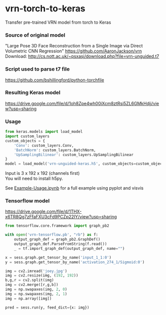 # vrn-torch-to-keras
Transfer pre-trained VRN model from torch to Keras

### Source of original model
"Large Pose 3D Face Reconstruction from a Single Image via Direct Volumetric CNN Regression"
https://github.com/AaronJackson/vrn<br>
Download: http://cs.nott.ac.uk/~psxasj/download.php?file=vrn-unguided.t7

### Script used to parse t7 file
https://github.com/bshillingford/python-torchfile

### Resulting Keras model
https://drive.google.com/file/d/1oh8Zpe4wh00iXcm8ztRsi5ZL6GMkHdjj/view?usp=sharing

### Usage
```python
from keras.models import load_model
import custom_layers
custom_objects = {
    'Conv': custom_layers.Conv,
    'BatchNorm': custom_layers.BatchNorm,
    'UpSamplingBilinear': custom_layers.UpSamplingBilinear
}
model = load_model('vrn-unguided-keras.h5', custom_objects=custom_objects)
```
Input is 3 x 192 x 192 (channels first)<br>
You will need to install h5py.

See [Example-Usage.ipynb](./Example-Usage.ipynb) for a full example using pyplot and visvis

### Tensorflow model
https://drive.google.com/file/d/1THX-x6TR8Qg7zFfaFXU3cFd9PCZp22IY/view?usp=sharing

```python
from tensorflow.core.framework import graph_pb2

with open('vrn-tensorflow.pb', "rb") as f:
    output_graph_def = graph_pb2.GraphDef()
    output_graph_def.ParseFromString(f.read())
    _ = tf.import_graph_def(output_graph_def, name="")

x = sess.graph.get_tensor_by_name('input_1_1:0')
y = sess.graph.get_tensor_by_name('activation_274_1/Sigmoid:0')

img = cv2.imread('joey.jpg')
img = cv2.resize(img, (192, 192))
b,g,r = cv2.split(img)
img = cv2.merge([r,g,b])
img = np.swapaxes(img, 2, 0)
img = np.swapaxes(img, 2, 1)
img = np.array([img])

pred = sess.run(y, feed_dict={x: img})
```

